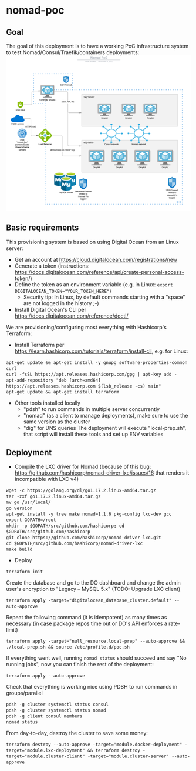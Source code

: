 # nomad-poc

## Goal
The goal of this deployment is to have a working PoC infrastructure system to test Nomad/Consul/Traefik/containers deployments:
![Alt text](img/architecture.png?raw=true "Architecture")

## Basic requirements

This provisioning system is based on using Digital Ocean from an Linux server:

- Get an account at https://cloud.digitalocean.com/registrations/new
- Generate a token (instructions: https://docs.digitalocean.com/reference/api/create-personal-access-token/)
- Define the token as an environment variable (e.g. in Linux: `export DIGITALOCEAN_TOKEN="YOUR_TOKEN_HERE"`)
  - Security tip: In Linux, by default commands starting with a "space" are not logged in the history ;-)
- Install Digital Ocean's CLI per https://docs.digitalocean.com/reference/doctl/ 

We are provisioning/configuring most everything with Hashicorp's Terraform:

- Install Terraform per https://learn.hashicorp.com/tutorials/terraform/install-cli, e.g. for Linux:
```
apt-get update && apt-get install -y gnupg software-properties-common curl
curl -fsSL https://apt.releases.hashicorp.com/gpg | apt-key add -
apt-add-repository "deb [arch=amd64] https://apt.releases.hashicorp.com $(lsb_release -cs) main"
apt-get update && apt-get install terraform
```

- Other tools installed locally
  - "pdsh" to run commands in multiple server concurrently
  - "nomad" (as a client to manage deployments), make sure to use the same version as the cluster
  - "dig" for DNS queries
  The deployment will execute "local-prep.sh", that script will install these tools and set up ENV variables

## Deployment

- Compile the LXC driver for Nomad (because of this bug: https://github.com/hashicorp/nomad-driver-lxc/issues/16 that renders it incompatible with LXC v4)
```
wget -c https://golang.org/dl/go1.17.2.linux-amd64.tar.gz
tar -zxf go1.17.2.linux-amd64.tar.gz 
mv go /usr/local/
go version
apt-get install -y tree make nomad=1.1.6 pkg-config lxc-dev gcc
export GOPATH=/root
mkdir -p $GOPATH/src/github.com/hashicorp; cd $GOPATH/src/github.com/hashicorp
git clone https://github.com/hashicorp/nomad-driver-lxc.git
cd $GOPATH/src/github.com/hashicorp/nomad-driver-lxc
make build
```

- Deploy
```
terraform init
```
Create the database and go to the DO dashboard and change the admin user's encryption to "Legacy – MySQL 5.x" (TODO: Upgrade LXC client)
```
terraform apply -target="digitalocean_database_cluster.default" --auto-approve
```
Repeat the following command (it is idempotent) as many times as necessary (in case package repos time out or DO's API enforces a rate-limit)
```
terraform apply -target="null_resource.local-prep" --auto-approve && ./local-prep.sh && source /etc/profile.d/poc.sh
```
If everything went well, running `nomad status` should succeed and say "No running jobs", now you can finish the rest of the deployment:
```
terraform apply --auto-approve
```
Check that everything is working nice using PDSH to run commands in groups/parallel
```
pdsh -g cluster systemctl status consul
pdsh -g cluster systemctl status nomad
pdsh -g client consul members
nomad status
```
From day-to-day, destroy the cluster to save some money:
```
terraform destroy --auto-approve -target="module.docker-deployment" -target="module.lxc-deployment" && terraform destroy -target="module.cluster-client" -target="module.cluster-server" --auto-approve
```
